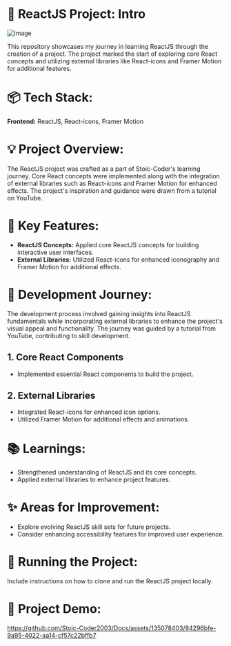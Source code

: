 # 🚀 **ReactJS Project: Intro**

![image](https://github.com/ShubhMehrotra19/Docs-with-ReactJs/assets/110672923/2b6a8a1d-a46c-4cb8-8344-224684f54771)


This repository showcases my journey in learning ReactJS through the creation of a project. The project marked the start of exploring core React concepts and utilizing external libraries like React-icons and Framer Motion for additional features.

# 📦 **Tech Stack:**

**Frontend:** ReactJS, React-icons, Framer Motion

# 💡 **Project Overview:**

The ReactJS project was crafted as a part of Stoic-Coder's learning journey. Core React concepts were implemented along with the integration of external libraries such as React-icons and Framer Motion for enhanced effects. The project's inspiration and guidance were drawn from a tutorial on YouTube.

# 🌈 **Key Features:**

- **ReactJS Concepts:** Applied core ReactJS concepts for building interactive user interfaces.
- **External Libraries:** Utilized React-icons for enhanced iconography and Framer Motion for additional effects.

# 💭 **Development Journey:**

The development process involved gaining insights into ReactJS fundamentals while incorporating external libraries to enhance the project's visual appeal and functionality. The journey was guided by a tutorial from YouTube, contributing to skill development.

## 1. Core React Components
- Implemented essential React components to build the project.

## 2. External Libraries
- Integrated React-icons for enhanced icon options.
- Utilized Framer Motion for additional effects and animations.

# 📚 **Learnings:**

- Strengthened understanding of ReactJS and its core concepts.
- Applied external libraries to enhance project features.

# ✨ **Areas for Improvement:**

- Explore evolving ReactJS skill sets for future projects.
- Consider enhancing accessibility features for improved user experience.

# 🚦 **Running the Project:**

Include instructions on how to clone and run the ReactJS project locally.

# 📸 **Project Demo:**

https://github.com/Stoic-Coder2003/Docs/assets/135078403/84296bfe-9a95-4022-aa14-cf57c22bffb7

